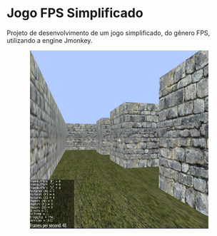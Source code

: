 

# Jogo FPS Simplificado #

Projeto de desenvolvimento de um jogo simplificado, do gênero FPS, utilizando a engine Jmonkey.

<p align="center"> <img src="jogofps-rodando.jpg" alt="Jogo FPS" height="400" width="400"> </p>
